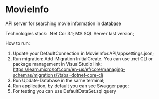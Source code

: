 # MovieInfo
 API server for searching movie information in database

Technologies stack:
.Net Cor 3.1;
MS SQL Server last version; 

How to run: 
 1) Update your DefaultConnection in MovieInfor.API/appsettings.json;
 2) Run migration: Add-Migration InitialCreate. You can use .net CLI or package management in VisualStudio
    link: https://learn.microsoft.com/en-us/ef/core/managing-schemas/migrations/?tabs=dotnet-core-cli
 3) Run Update-Database in the same terminal;
 4) Run application, by default you can see Swagger page;
 5) For testing you can use DefaultDataSet.sql query
